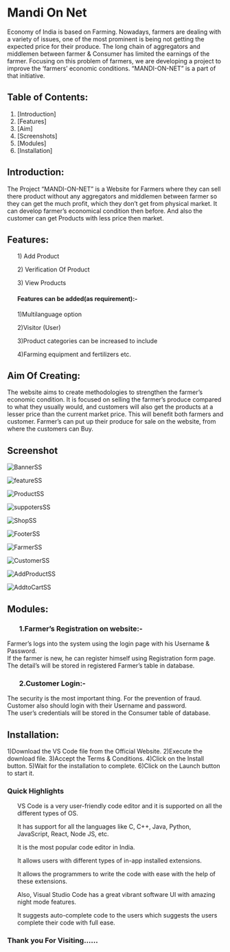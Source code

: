 <h1>Mandi On Net</h1>
  Economy of India is based on Farming. Nowadays, farmers are dealing with a variety of issues, one of the most prominent is being not getting the expected price for their produce. 
  The long chain of aggregators and middlemen between  farmer  &  Consumer  has limited the earnings of the farmer. 
  Focusing on this problem of farmers, we are developing a project to improve the ‘farmers’ economic conditions. “MANDI-ON-NET” is a part of that initiative.

## Table of Contents:
1) [Introduction]
2) [Features]
3) [Aim]
4) [Screenshots]
5) [Modules]
6) [Installation]

## Introduction:
   The Project “MANDI-ON-NET” is a Website for Farmers where they can sell there product without any aggregators and middlemen between  farmer so they can get the much profit, which they    don’t get from physical market. It can develop farmer’s economical condition then before. And also the customer can get Products with less price then market.

## Features:
  <ol> 1) Add Product</ol>
  <ol> 2) Verification Of Product</ol>
  <ol> 3) View Products</ol>

  <h4><b><ul>Features can be added(as requirement):-</ul></b></h4>

  <ol> 1)Multilanguage option</ol>
  <ol> 2)Visitor (User)</ol>
  <ol> 3)Product categories can be increased to include</ol> 
  <ol> 4)Farming equipment and fertilizers etc.</ol>

## Aim Of Creating:
   The  website aims to create methodologies to strengthen the farmer’s economic condition.
   It is focused on selling the farmer’s produce compared to what they usually would, and customers will also get the products at a lesser  price than the current market price. 
   This will benefit both farmers and customer. Farmer’s can put up their produce for sale on the website, from where the customers can Buy.

## Screenshot

![BannerSS](https://github.com/Safinadaf/MandiOnNet/assets/161799539/5bc3b962-2c59-46cb-8ff0-786513a98121)

![featureSS](https://github.com/Safinadaf/MandiOnNet/assets/161799539/9e4d4828-5564-477a-8b7c-ed40c206a581)

![ProductSS](https://github.com/Safinadaf/MandiOnNet/assets/161799539/1fa22ad1-5b90-4118-a89c-5d332feffd94)

![suppotersSS](https://github.com/Safinadaf/MandiOnNet/assets/161799539/43ed193c-d23c-4aa8-9a05-8af948c0b7ad)

![ShopSS](https://github.com/Safinadaf/MandiOnNet/assets/161799539/d84582d4-677f-401a-b009-2ba05c34199d)

![FooterSS](https://github.com/Safinadaf/MandiOnNet/assets/161799539/a1cf52be-ed55-4bd3-a052-9e0a96193df6)

![FarmerSS](https://github.com/Safinadaf/MandiOnNet/assets/161799539/ecb48afa-4398-452f-8292-b92e3738caed) 

![CustomerSS](https://github.com/Safinadaf/MandiOnNet/assets/161799539/fe0a2793-06bc-454c-aacb-587dd944c12f)

![AddProductSS](https://github.com/Safinadaf/MandiOnNet/assets/161799539/4a2ec350-b245-43c0-9815-102c4a5bdb80)

![AddtoCartSS](https://github.com/Safinadaf/MandiOnNet/assets/161799539/5f099f75-3457-44bf-9622-5e39b02ac7e0)


## Modules:
  <h3><b><ul>1.Farmer’s Registration on website:-</ul></b></h3>
       Farmer’s logs into the system using the login page with his Username & Password.<br> 
       If the farmer is new, he can register himself using Registration form page.<br>
       The detail’s will be stored in registered Farmer’s table in database.

  <h3><b><ul>2.Customer Login:-</ul></b></h3>
       The security is the most important thing. For the prevention of fraud.<br>
       Customer also should login with their Username and password.<br>
       The user’s credentials will be stored in the Consumer table of database.

## Installation:
   1)Download the VS Code file from the Official Website.
   2)Execute the download file.
   3)Accept the Terms & Conditions.
   4)Click on the Install button.
   5)Wait for the installation to complete.
   6)Click on the Launch button to start it.

   <h3><b>Quick Highlights</b></h3>
    <ol> VS Code is a very user-friendly code editor and it is supported on all the different types of OS.</ol>
    <ol> It has support for all the languages like C, C++, Java, Python, JavaScript, React, Node JS, etc.</ol>
    <ol> It is the most popular code editor in India.</ol>
    <ol> It allows users with different types of in-app installed extensions.</ol>
    <ol> It allows the programmers to write the code with ease with the help of these extensions.</ol>
    <ol> Also, Visual Studio Code has a great vibrant software UI with amazing night mode features.</ol>
    <ol> It suggests auto-complete code to the users which suggests the users complete their code with full ease.</ol>

   <h3>Thank you For Visiting......</h3>

